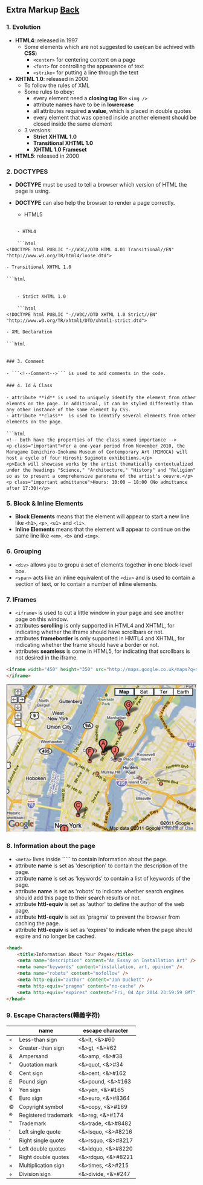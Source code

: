 ## Extra Markup [Back](./../HTML.md)

### 1. Evolution

- **HTML4**: released in 1997
	- Some elements which are not suggested to use(can be achived with **CSS**)
		- ```<center>``` for centering content on a page
		- ```<font>``` for controlling the appearence of text
		- ```<strike>``` for putting a line through the text
- **XHTML 1.0**: released in 2000
	- To follow the rules of XML
	- Some rules to obey:
		- every element need a **closing tag** like ```<img />```
		- attribute names have to be in **lowercase**
		- all attributes required **a value**, which is placed in double quotes
		- every element that was opened inside another element should be closed inside the same element
	- 3 versions:
		- **Strict XHTML 1.0**
		- **Transitional XHTML 1.0**
		- **XHTML 1.0 Frameset**
- **HTML5**: released in 2000

### 2. DOCTYPES

- **DOCTYPE** must be used to tell a browser which version of HTML the page is using.
- **DOCTYPE** can also help the browser to render a page correctly.
	- HTML5

	```html
<!DOCTYPE html>
```
	- HTML4
	
	```html
<!DOCTYPE html PUBLIC "-//W3C//DTD HTML 4.01 Transitional//EN" "http://www.w3.org/TR/html4/loose.dtd">
```

	- Transitional XHTML 1.0

	```html
<!DOCTYPE html PUBLIC "-//W3C//DTD XHTML 1.0 Transitional//EN" "http://www.w3.org/TR/xhtml1/DTD/xhtml1-transitional.dtd">
```

	- Strict XHTML 1.0

	```html
<!DOCTYPE html PUBLIC "-//W3C//DTD XHTML 1.0 Strict//EN" "http://www.w3.org/TR/xhtml1/DTD/xhtml1-strict.dtd">
```

	- XML Declaration
	
	```html
<?xml version="1.0" ?>
```

### 3. Comment

- ```<!--Comment-->``` is used to add comments in the code.

### 4. Id & Class

- attribute **id** is used to uniquely identify the element from other elemnts on the page. In additional, it can be styled differently than any other instance of the same element by CSS.
- attribute **class**  is used to identify several elements from other elements on the page.
	
```html
<!-- both have the properties of the class named importance -->
<p class="important">For a one-year period from November 2010, the Marugame Genichiro-Inokuma Museum of Contemporary Art (MIMOCA) will host a cycle of four Hiroshi Sugimoto exhibitions.</p>
<p>Each will showcase works by the artist thematically contextualized under the headings "Science," "Architecture," "History" and "Religion" so as to present a comprehensive panorama of the artist's oeuvre.</p>
<p class="important admittance">Hours: 10:00 – 18:00 (No admittance after 17:30)</p>
```

### 5. Block & Inline Elements

- **Block Elements** means that the element will appear to start a new line like ```<h1>```, ```<p>```, ```<u1>``` and ```<li>```.
- **Inline Elements** means that the element will appear to continue on the same line like ```<em>```, ```<b>``` and ```<img>```.

### 6. Grouping

- ```<div>``` allows you to gropu a set of elements together in one block-level box.
- ```<span>``` acts like an inline equivalent of the ```<div>``` and is used to contain a section of text, or to contain a number of inline elements.

### 7. IFrames

- ```<iframe>``` is used to cut a little window in your page and see another page on this window.
- attributes **scrolling** is only supported in HTML4 and XHTML, for indicating whether the iframe should have scrollbars or not.
- attributes **frameborder** is only supported in HMTL4 and XHTML, for indicating whether the frame should have a border or not.
- attributes **seamless** is come in HTML5, for indicating that scrollbars is not desired in the iframe. 

```html
<iframe width="450" height="350" src="http://maps.google.co.uk/maps?q=moma+new+york&amp;output=embed">
</iframe>
```

<img src="./iframe.png">

### 8. Information about the page

- ```<meta>``` lives inside ```<head>`` to contain information about the page.
- attribute **name** is set as 'description' to contain the description of the page.
- attribute **name** is set as 'keywords' to contain a list of keywords of the page.
- attribute **name** is set as 'robots' to indicate whether search engines should add this page to their search results or not.
- attribute **httl-equiv** is set as 'author' to define the author of the web page.
- attribute **httl-equiv** is set as 'pragma' to prevent the browser from caching the page.
- attribute **httl-equiv** is set as 'expires' to indicate when the page should expire and no longer be cached.

```html
<head>
	<title>Information About Your Pages</title>
	<meta name="description" content="An Essay on Installation Art" />
	<meta name="keywords" content="installation, art, opinion" />
	<meta name="robots" content="nofollow" />
	<meta http-equiv="author" content="Jon Duckett" />
	<meta http-equiv="pragma" content="no-cache" />
	<meta http-equiv="expires" content="Fri, 04 Apr 2014 23:59:59 GMT" />
</head>
```

### 9. Escape Characters(轉義字符)

<table>
	<thead>
		<th> </th>
		<th> name </th>
		<th> escape character </th>
	</thead>
	<tbody>
		<tr>
			<td>&#60</td>
			<td>Less-than sign</td>
			<td><&>lt, <&>#60</td>
		</tr>
		<tr>
			<td>&#62</td>
			<td>Greater-than sign</td>
			<td><&>gt, <&>#62</td>
		</tr>
		<tr>
			<td>&#38</td>
			<td>Ampersand</td>
			<td><&>amp, <&>#38</td>
		</tr>
		<tr>
			<td>&#34</td>
			<td>Quotation mark</td>
			<td><&>quot, <&>#34</td>
		</tr>
		<tr>
			<td>&#162</td>
			<td>Cent sign</td>
			<td><&>cent, <&>#162</td>
		</tr>
		<tr>
			<td>&#163</td>
			<td>Pound sign</td>
			<td><&>pound, <&>#163</td>
		</tr>
		<tr>
			<td>&#165</td>
			<td>Yen sign</td>
			<td><&>yen, <&>#165</td>
		</tr>
		<tr>
			<td>&#8364</td>
			<td>Euro sign</td>
			<td><&>euro, <&>#8364</td>
		</tr>
		<tr>
			<td>&#169</td>
			<td>Copyright symbol</td>
			<td><&>copy, <&>#169</td>
		</tr>
		<tr>
			<td>&#174</td>
			<td>Registered trademark</td>
			<td><&>reg, <&>#174</td>
		</tr>
		<tr>
			<td>&#8482</td>
			<td>Trademark</td>
			<td><&>trade, <&>#8482</td>
		</tr>
		<tr>
			<td>&#8216</td>
			<td>Left single quote</td>
			<td><&>lsquo, <&>#8216</td>
		</tr>
		<tr>
			<td>&#8217</td>
			<td>Right single quote</td>
			<td><&>rsquo, <&>#8217</td>
		</tr>
		<tr>
			<td>&#8220</td>
			<td>Left double quotes</td>
			<td><&>ldquo, <&>#8220</td>
		</tr>
		<tr>
			<td>&#8221</td>
			<td>Right double quotes</td>
			<td><&>rdquo, <&>#8221</td>
		</tr>
		<tr>
			<td>&#215</td>
			<td>Multiplication sign</td>
			<td><&>times, <&>#215</td>
		</tr>
		<tr>
			<td>&#247</td>
			<td>Division sign</td>
			<td><&>divide, <&>#247</td>
		</tr>
	<tbody>
</table>

